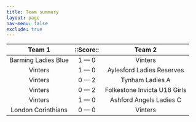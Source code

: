 ```yaml
---
title: Team summary
layout: page
nav-menu: false
exclude: true
---
```




|       Team 1        |  ::Score::  |            Team 2            |
|:-------------------:|:-----------:|:----------------------------:|
| Barming Ladies Blue | 1 &mdash; 0 |           Vinters            |
|       Vinters       | 1 &mdash; 0 |  Aylesford Ladies Reserves   |
|       Vinters       | 0 &mdash; 2 |       Tynham Ladies A        |
|       Vinters       | 0 &mdash; 2 | Folkestone Invicta U18 Girls |
|       Vinters       | 1 &mdash; 0 |   Ashford Angels Ladies C    |
| London Corinthians  | 0 &mdash; 0 |           Vinters            |

 <br /><br /><br />